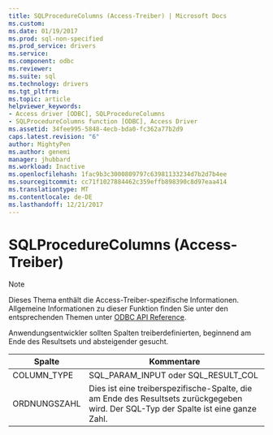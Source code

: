 ```yaml
---
title: SQLProcedureColumns (Access-Treiber) | Microsoft Docs
ms.custom: 
ms.date: 01/19/2017
ms.prod: sql-non-specified
ms.prod_service: drivers
ms.service: 
ms.component: odbc
ms.reviewer: 
ms.suite: sql
ms.technology: drivers
ms.tgt_pltfrm: 
ms.topic: article
helpviewer_keywords:
- Access driver [ODBC], SQLProcedureColumns
- SQLProcedureColumns function [ODBC], Access Driver
ms.assetid: 34fee995-5848-4ecb-bda0-fc362a77b2d9
caps.latest.revision: "6"
author: MightyPen
ms.author: genemi
manager: jhubbard
ms.workload: Inactive
ms.openlocfilehash: 1fac9b3c3000809797c63981133234d7b2d7b4ee
ms.sourcegitcommit: cc71f1027884462c359effb898390c8d97eaa414
ms.translationtype: MT
ms.contentlocale: de-DE
ms.lasthandoff: 12/21/2017
---
```

# <a name="sqlprocedurecolumns-access-driver"></a>SQLProcedureColumns (Access-Treiber)
> [!NOTE]  
>  Dieses Thema enthält die Access-Treiber-spezifische Informationen. Allgemeine Informationen zu dieser Funktion finden Sie unter den entsprechenden Themen unter [ODBC API Reference](../../odbc/reference/syntax/odbc-api-reference.md).  
  
 Anwendungsentwickler sollten Spalten treiberdefinierten, beginnend am Ende des Resultsets und absteigender gesucht.  
  
|Spalte|Kommentare|  
|------------|--------------|  
|COLUMN_TYPE|SQL_PARAM_INPUT oder SQL_RESULT_COL|  
|ORDNUNGSZAHL|Dies ist eine treiberspezifische-Spalte, die am Ende des Resultsets zurückgegeben wird. Der SQL-Typ der Spalte ist eine ganze Zahl.|
